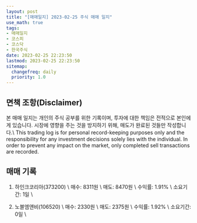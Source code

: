 ```yaml
---
layout: post
title: "[매매일지] 2023-02-25 주식 매매 일지"
use_math: true
tags:
- 매매일지
- 코스피
- 코스닥
- 한국주식
date: 2023-02-25 22:23:50
lastmod: 2023-02-25 22:23:50
sitemap:
  changefreq: daily
  priority: 1.0
---
```



## 면책 조항(Disclaimer)
본 매매 일지는 개인의 주식 공부를 위한 기록이며, 투자에 대한 책임은 전적으로 본인에게 있습니다. 시장에 영향을 주는 것을 방지하기 위해, 매도가 완료된 것들만 작성합니다.\\
This trading log is for personal record-keeping purposes only and the responsibility for any investment decisions solely lies with the individual. In order to prevent any impact on the market, only completed sell transactions are recorded.


## 매매 기록
1. 하인크코리아(373200) \\ 
   매수: 8311원 \\ 
   매도: 8470원 \\ 
   수익률: 1.91% \\ 
   소요기간: 1일 \\ 


2. 노블엠앤비(106520) \\ 
   매수: 2330원 \\ 
   매도: 2375원 \\ 
   수익률: 1.92% \\ 
   소요기간: 0일 \\ 



